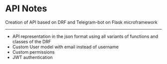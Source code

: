 # API Notes
Creation of API based on DRF and Telegram-bot on Flask microframework
____
- API representation in the json format using all variants of functions and classes of the DRF
- Custom User model with email instead of username
- Custom permissions
- JWT authentication